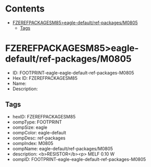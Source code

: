 



Contents
========

* [FZEREFPACKAGESM85>eagle-default/ref-packages/M0805](#fzerefpackagesm85eagle-defaultref-packagesm0805)
	* [Tags](#tags)

# FZEREFPACKAGESM85>eagle-default/ref-packages/M0805

- ID: FOOTPRINT-eagle-eagle-default-ref-packages-M0805
- Hex ID: FZEREFPACKAGESM85
- Name: 
- Description: 

## Tags

- hexID: FZEREFPACKAGESM85
- oompType: FOOTPRINT
- oompSize: eagle
- oompColor: eagle-default
- oompDesc: ref-packages
- oompIndex: M0805
- oompName: eagle-default/ref-packages/M0805
- description: &lt;b&gt;RESISTOR&lt;/b&gt;&lt;p&gt;&#xD;
MELF 0.10 W
- oompID: FOOTPRINT-eagle-eagle-default-ref-packages-M0805
